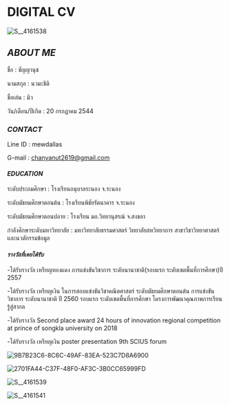 # DIGITAL CV
![S__4161538](https://user-images.githubusercontent.com/95209423/143830637-c5af8e49-a7a7-41bc-8029-6ae116642654.jpg)


##  _ABOUT ME_
ชื่อ  :  ชัญญานุช   

นามสกุล :  นวมะชิติ

ชื่อเล่น : มิว

วัน/เดือน/ปีเกิด : 20 กรกฎาคม 2544

### _CONTACT_
Line ID : mewdallas

G-mail : chanyanut2619@gmail.com

#### _EDUCATION_
ระดับประถมศึกษา : โรงเรียนอนุบาลระนอง จ.ระนอง

ระดับมัธยมศึกษาตอนต้น : โรงเรียนพิชัยรัตนาคาร จ.ระนอง

ระดับมัธยมศึกษาตอนปลาย : โรงเรียน มอ.วิทยานุสรณ์ จ.สงขลา

กำลังศึกษาระดับมหาวิทยาลัย : มหาวิทยาลัยธรรมศาสตร์ วิทยาลัยสหวิทยาการ สาขาวิชาวิทยาศาสตร์และนวตักรรมข้อมูล

#### _รางวัลที่เคยได้รับ_
-ได้รับรางวัล เหรียญทองแดง การแข่งขันวิชาการ ระดับนานาชาติ(รอบแรก ระดับเขตพื้นที่การศึกษา)ปี 2557

-ได้รับรางวัล เหรียญเงิน ในการสอบแข่งขันวิชาคณิตศาสตร์ ระดับมัธยมศึกษาตอนต้น การแข่งขันวิชาการ ระดับนานาชาติ ปี 2560 รอบแรก ระดับเขตพื้นที่การศึกษา โครงการพัฒนาคุณภาพการเรียนรู้สู่สากล

-ได้รับรางวัล Second place award 24 hours of innovation regional competition at prince of songkla university on 2018

-ได้รับรางวัล เหรียญเงิน poster presentation 9th SCIUS forum

![9B7B23C6-8C6C-49AF-83EA-523C7D8A6900](https://user-images.githubusercontent.com/95209423/143857182-524707cf-81e6-493d-8872-5d85253c8457.jpg)

![2701FA44-C37F-48F0-AF3C-3B0CC65999FD](https://user-images.githubusercontent.com/95209423/143857241-db90cc40-5cc0-48ef-b3e8-7e5af50b6eea.jpg)

![S__4161539](https://user-images.githubusercontent.com/95209423/143857494-4509e133-03ee-4d4d-b923-79c35bafc17b.jpg)

![S__4161541](https://user-images.githubusercontent.com/95209423/143857574-f9baa1da-f436-42ed-aa58-f7244262af01.jpg)


